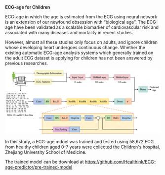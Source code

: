 
**ECG-age for Children**

ECG-age in which the age is estimated from the ECG using neural network is an extension of our newfound obsession with “biological age”. The ECG-age have been validated as a scalable biomarker of cardiovascular risk and associated with many diseases and mortality in recent studies.


However, almost all these studies only focus on adults, and ignore children whose developing heart undergoes continuous change. Whether the existing automatic ECG-age analysis systems which generally trained on the adult ECG dataset is applying for children has not been answered by previous researches.

![network strucuture](/NN.png)

In this study, a ECG-age mdoel was trained and tested using 58,672 ECG from healthy children aged 0-7 years were collected the Children's hospital, Zhejiang University School of Medicine.



The trained model can be download at https://github.com/Healthink/ECG-age-predictor/pre-trained-model

